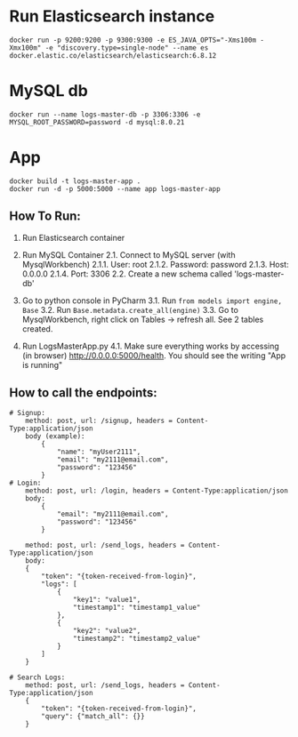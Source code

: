# Run Elasticsearch instance
    docker run -p 9200:9200 -p 9300:9300 -e ES_JAVA_OPTS="-Xms100m -Xmx100m" -e "discovery.type=single-node" --name es docker.elastic.co/elasticsearch/elasticsearch:6.8.12

# MySQL db
    docker run --name logs-master-db -p 3306:3306 -e MYSQL_ROOT_PASSWORD=password -d mysql:8.0.21

# App
    docker build -t logs-master-app .
    docker run -d -p 5000:5000 --name app logs-master-app
 
## How To Run:
1. Run Elasticsearch container

2. Run MySQL Container
    2.1. Connect to MySQL server (with MysqlWorkbench)
        2.1.1. User: root
        2.1.2. Password: password
        2.1.3. Host: 0.0.0.0
        2.1.4. Port: 3306
    2.2. Create a new schema called 'logs-master-db'

3. Go to python console in PyCharm
    3.1. Run `from models import engine, Base`
    3.2. Run `Base.metadata.create_all(engine)`
    3.3. Go to MysqlWorkbench, right click on Tables -> refresh all. See 2 tables created.

4. Run LogsMasterApp.py
    4.1. Make sure everything works by accessing (in browser) http://0.0.0.0:5000/health. You should see the writing "App is running"

## How to call the endpoints:
    # Signup:
        method: post, url: /signup, headers = Content-Type:application/json
        body (example):
            {
                "name": "myUser2111",
                "email": "my2111@email.com",
                "password": "123456"
            }
    # Login:
        method: post, url: /login, headers = Content-Type:application/json
        body:
            {
                "email": "my2111@email.com",
                "password": "123456"
            }
<!--     # Send Logs: -->
        method: post, url: /send_logs, headers = Content-Type:application/json
        body:
        {
            "token": "{token-received-from-login}",
            "logs": [
                {
                    "key1": "value1",
                    "timestamp1": "timestamp1_value"
                },
                {
                    "key2": "value2",
                    "timestamp2": "timestamp2_value"
                }
            ]
        }

    # Search Logs:
        method: post, url: /send_logs, headers = Content-Type:application/json
        {
            "token": "{token-received-from-login}",
            "query": {"match_all": {}}
        }
